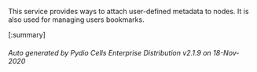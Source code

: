 






This service provides ways to attach user-defined metadata to nodes. It is also used for managing users bookmarks.

[:summary]

###### Auto generated by Pydio Cells Enterprise Distribution v2.1.9 on 18-Nov-2020
